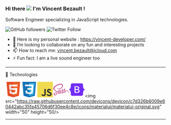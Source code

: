 ### Hi there <img src="https://raw.githubusercontent.com/MartinHeinz/MartinHeinz/master/wave.gif" width="30px"> I'm Vincent Bezault !

Software Engineer specializing in JavaScript technologies.

![GitHub followers](https://img.shields.io/github/followers/VinceBLT?style=social) ![Twitter Follow](https://img.shields.io/twitter/follow/VBezault?style=social)

- 🔭 Here is my personal website : https://vincent-developer.com/
- 👯 I’m looking to collaborate on any fun and interesting projects
- 📫 How to reach me: vincent.bezault@icloud.com
- ⚡ Fun fact: I am a live sound engineer too 

--- 

🚀 Technologies 

<img src="https://raw.githubusercontent.com/devicons/devicon/c7d326b6009e60442abc35fa45706d6f30ee4c8e/icons/html5/html5-original.svg" width="50" height="50"/><img src="https://raw.githubusercontent.com/devicons/devicon/c7d326b6009e60442abc35fa45706d6f30ee4c8e/icons/css3/css3-original.svg" width="50" height="50"/><img src="https://raw.githubusercontent.com/devicons/devicon/c7d326b6009e60442abc35fa45706d6f30ee4c8e/icons/javascript/javascript-original.svg" width="50" height="50"/><img src="https://raw.githubusercontent.com/devicons/devicon/c7d326b6009e60442abc35fa45706d6f30ee4c8e/icons/sass/sass-original.svg" width="50" height="50"/><img src="https://raw.githubusercontent.com/devicons/devicon/c7d326b6009e60442abc35fa45706d6f30ee4c8e/icons/bootstrap/bootstrap-plain.svg" width="50" height="50"/><img src="https://raw.githubusercontent.com/devicons/devicon/c7d326b6009e60442abc35fa45706d6f30ee4c8e/icons/materialui/materialui-original.svg" width="50" height="50/>

---
